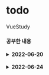 # todo
 VueStudy

#### 공부한 내용
<details>
<summary><b>2022-06-20</b></summary>
<div markdown="1">       
<ul>
    <li>v-model 사용</li>
    <li>v-for 사용</li>
    <li>ref</li>
    <li>{{ index }} 인자 받아 올 수 있다.</li>
    <li>keydown.enter : enter를 keydown 했을때만.</li>
</ul>

<details>
<summary><b>cmd</b></summary>
<div markdown="1">

```html

    // 드라이버 이동
    cd /d D:\ 

    // cd Directory 경로 -> 경로로 이동

    // VS Code 실행, . <- 현재 폴더를 가르킴
    code . 

    // material Icon Theme <<< VS Code 폴더 예쁘게 해줌

```
</div>
</details>
</div>
<details>
<summary><b>공부(업데이트) 할 내용</b></summary>
<div markdown="1">
    <ul>
        <li>Data DB에 저장 --> DB 연결(Back)</li>
        <li>component화 --> 유튜브 찾아볼 것 </li>
    </ul>
</div>
</details>
</details>

<br>

<details>
<summary><b>2022-06-24</b></summary>
<div markdown="1">     
<h3>npm 내용</h3>
    <li>vue : JS 프레임워크</li>  
    <li>vue-loader : Vue 파일을 JS파일로 변환해준다.</li>  
    <li>vue-template-compiler : Vue 파일을 JS로 변환해준다.</li>  
    <li>webpack : 파일을 일부 변형하여 코드를 전달하고 하나로 묶어주는 도구.</li>  
    <li>webpack-cli : webpack 명령을 실행하는 사용하는 cli. </li>  
    <li>babel-loader : 우리의 코드를 브라우저에 맞는 코드로 변환해준다.  </li>  
    <li>Linter/formatter : coding convention </li>  
    <li>E2E : End to End testing </li>  
    <li>cd : change Directory </li>  
    <li>
        <summary><b>package.json "browserlist"</b></summary>
        <li> >1% : 전세계 사용자가 최소 1% 이상인 browser에만 실행</li>
        <li> Last 2 versions : 최근 두 개 version만 지원</li>
        <li> not ie 11 : IE 11에는 지원 안함</li>
    </li>  

<br>

<h3></h3>
</div>
</details>